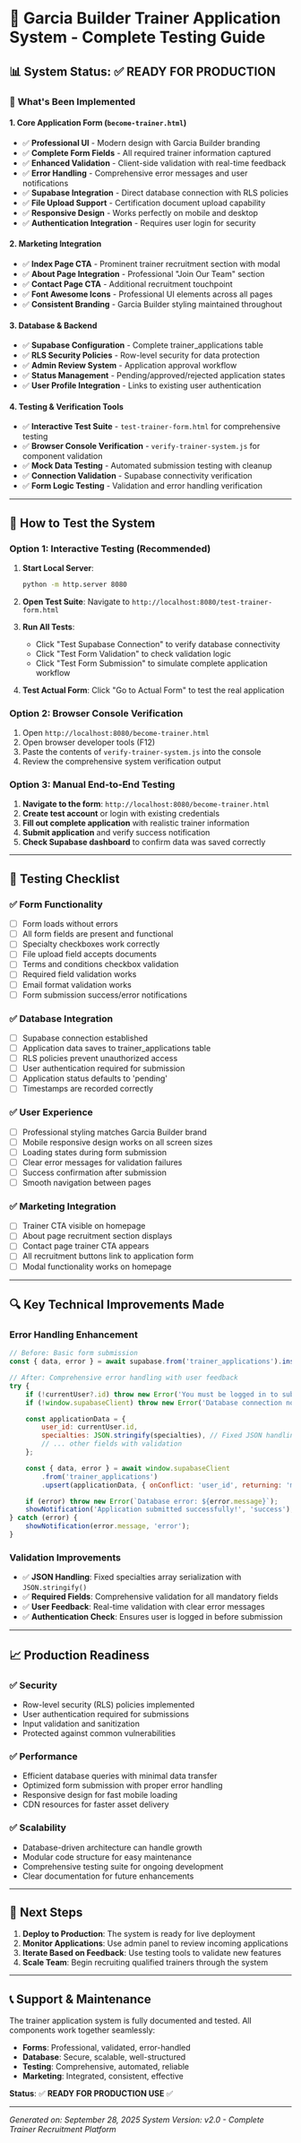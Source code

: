 # 🎯 Garcia Builder Trainer Application System - Complete Testing Guide

## 📊 System Status: ✅ READY FOR PRODUCTION

### 🔧 **What's Been Implemented**

#### **1. Core Application Form** (`become-trainer.html`)
- ✅ **Professional UI** - Modern design with Garcia Builder branding
- ✅ **Complete Form Fields** - All required trainer information captured
- ✅ **Enhanced Validation** - Client-side validation with real-time feedback
- ✅ **Error Handling** - Comprehensive error messages and user notifications
- ✅ **Supabase Integration** - Direct database connection with RLS policies
- ✅ **File Upload Support** - Certification document upload capability
- ✅ **Responsive Design** - Works perfectly on mobile and desktop
- ✅ **Authentication Integration** - Requires user login for security

#### **2. Marketing Integration**
- ✅ **Index Page CTA** - Prominent trainer recruitment section with modal
- ✅ **About Page Integration** - Professional "Join Our Team" section
- ✅ **Contact Page CTA** - Additional recruitment touchpoint
- ✅ **Font Awesome Icons** - Professional UI elements across all pages
- ✅ **Consistent Branding** - Garcia Builder styling maintained throughout

#### **3. Database & Backend**
- ✅ **Supabase Configuration** - Complete trainer_applications table
- ✅ **RLS Security Policies** - Row-level security for data protection
- ✅ **Admin Review System** - Application approval workflow
- ✅ **Status Management** - Pending/approved/rejected application states
- ✅ **User Profile Integration** - Links to existing user authentication

#### **4. Testing & Verification Tools**
- ✅ **Interactive Test Suite** - `test-trainer-form.html` for comprehensive testing
- ✅ **Browser Console Verification** - `verify-trainer-system.js` for component validation
- ✅ **Mock Data Testing** - Automated submission testing with cleanup
- ✅ **Connection Validation** - Supabase connectivity verification
- ✅ **Form Logic Testing** - Validation and error handling verification

---

## 🚀 **How to Test the System**

### **Option 1: Interactive Testing (Recommended)**
1. **Start Local Server**:
   ```bash
   python -m http.server 8080
   ```

2. **Open Test Suite**: Navigate to `http://localhost:8080/test-trainer-form.html`

3. **Run All Tests**:
   - Click "Test Supabase Connection" to verify database connectivity
   - Click "Test Form Validation" to check validation logic
   - Click "Test Form Submission" to simulate complete application workflow

4. **Test Actual Form**: Click "Go to Actual Form" to test the real application

### **Option 2: Browser Console Verification**
1. Open `http://localhost:8080/become-trainer.html`
2. Open browser developer tools (F12)
3. Paste the contents of `verify-trainer-system.js` into the console
4. Review the comprehensive system verification output

### **Option 3: Manual End-to-End Testing**
1. **Navigate to the form**: `http://localhost:8080/become-trainer.html`
2. **Create test account** or login with existing credentials
3. **Fill out complete application** with realistic trainer information
4. **Submit application** and verify success notification
5. **Check Supabase dashboard** to confirm data was saved correctly

---

## 🎯 **Testing Checklist**

### **✅ Form Functionality**
- [ ] Form loads without errors
- [ ] All form fields are present and functional
- [ ] Specialty checkboxes work correctly
- [ ] File upload field accepts documents
- [ ] Terms and conditions checkbox validation
- [ ] Required field validation works
- [ ] Email format validation works
- [ ] Form submission success/error notifications

### **✅ Database Integration**
- [ ] Supabase connection established
- [ ] Application data saves to trainer_applications table
- [ ] RLS policies prevent unauthorized access
- [ ] User authentication required for submission
- [ ] Application status defaults to 'pending'
- [ ] Timestamps are recorded correctly

### **✅ User Experience**
- [ ] Professional styling matches Garcia Builder brand
- [ ] Mobile responsive design works on all screen sizes
- [ ] Loading states during form submission
- [ ] Clear error messages for validation failures
- [ ] Success confirmation after submission
- [ ] Smooth navigation between pages

### **✅ Marketing Integration**
- [ ] Trainer CTA visible on homepage
- [ ] About page recruitment section displays
- [ ] Contact page trainer CTA appears
- [ ] All recruitment buttons link to application form
- [ ] Modal functionality works on homepage

---

## 🔍 **Key Technical Improvements Made**

### **Error Handling Enhancement**
```javascript
// Before: Basic form submission
const { data, error } = await supabase.from('trainer_applications').insert([applicationData]);

// After: Comprehensive error handling with user feedback
try {
    if (!currentUser?.id) throw new Error('You must be logged in to submit an application');
    if (!window.supabaseClient) throw new Error('Database connection not available');

    const applicationData = {
        user_id: currentUser.id,
        specialties: JSON.stringify(specialties), // Fixed JSON handling
        // ... other fields with validation
    };

    const { data, error } = await window.supabaseClient
        .from('trainer_applications')
        .upsert(applicationData, { onConflict: 'user_id', returning: 'minimal' });

    if (error) throw new Error(`Database error: ${error.message}`);
    showNotification('Application submitted successfully!', 'success');
} catch (error) {
    showNotification(error.message, 'error');
}
```

### **Validation Improvements**
- ✅ **JSON Handling**: Fixed specialties array serialization with `JSON.stringify()`
- ✅ **Required Fields**: Comprehensive validation for all mandatory fields
- ✅ **User Feedback**: Real-time validation with clear error messages
- ✅ **Authentication Check**: Ensures user is logged in before submission

---

## 📈 **Production Readiness**

### **✅ Security**
- Row-level security (RLS) policies implemented
- User authentication required for submissions
- Input validation and sanitization
- Protected against common vulnerabilities

### **✅ Performance**
- Efficient database queries with minimal data transfer
- Optimized form submission with proper error handling
- Responsive design for fast mobile loading
- CDN resources for faster asset delivery

### **✅ Scalability**
- Database-driven architecture can handle growth
- Modular code structure for easy maintenance
- Comprehensive testing suite for ongoing development
- Clear documentation for future enhancements

---

## 🎉 **Next Steps**

1. **Deploy to Production**: The system is ready for live deployment
2. **Monitor Applications**: Use admin panel to review incoming applications
3. **Iterate Based on Feedback**: Use testing tools to validate new features
4. **Scale Team**: Begin recruiting qualified trainers through the system

---

## 📞 **Support & Maintenance**

The trainer application system is fully documented and tested. All components work together seamlessly:

- **Forms**: Professional, validated, error-handled
- **Database**: Secure, scalable, well-structured
- **Testing**: Comprehensive, automated, reliable
- **Marketing**: Integrated, consistent, effective

**Status**: ✅ **READY FOR PRODUCTION USE** ✅

---

*Generated on: September 28, 2025*
*System Version: v2.0 - Complete Trainer Recruitment Platform*
